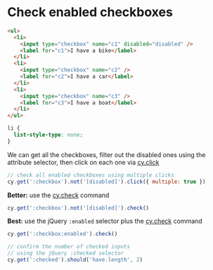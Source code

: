 # Check enabled checkboxes

<!-- fiddle Check the enabled checkboxes -->

```html
<ul>
  <li>
    <input type="checkbox" name="c1" disabled="disabled" />
    <label for="c1">I have a bike</label>
  </li>
  <li>
    <input type="checkbox" name="c2" />
    <label for="c2">I have a car</label>
  </li>
  <li>
    <input type="checkbox" name="c3" />
    <label for="c3">I have a boat</label>
  </li>
</ul>
```

```css hide
li {
  list-style-type: none;
}
```

We can get all the checkboxes, filter out the disabled ones using the attribute selector, then click on each one via [cy.click](https://on.cypress.io/click)

```js skip
// check all enabled checkboxes using multiple clicks
cy.get(':checkbox').not('[disabled]').click({ multiple: true })
```

**Better:** use the [cy.check](https://on.cypress.io/check) command

```js skip
cy.get(':checkbox').not('[disabled]').check()
```

**Best:** use the jQuery `:enabled` selector plus the [cy.check](https://on.cypress.io/check) command

```js
cy.get(':checkbox:enabled').check()
```

```js
// confirm the number of checked inputs
// using the jQuery :checked selector
cy.get(':checked').should('have.length', 2)
```

<!-- fiddle-end -->
